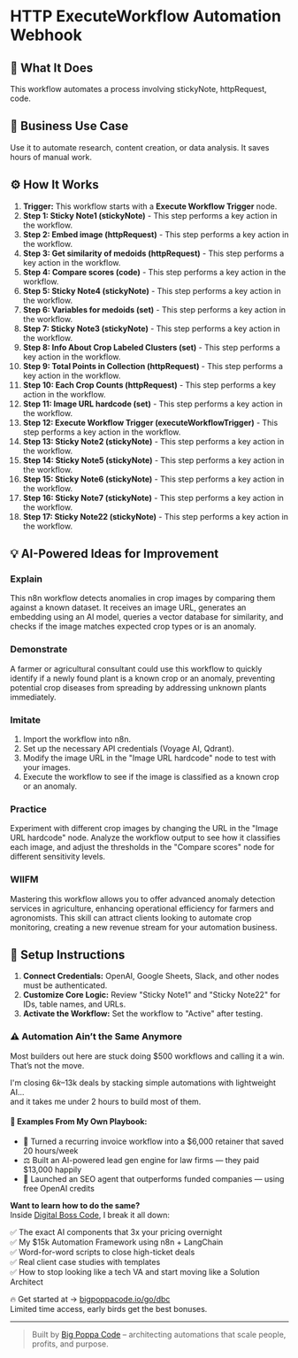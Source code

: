 # HTTP ExecuteWorkflow Automation Webhook

## 🚀 What It Does
This workflow automates a process involving stickyNote, httpRequest, code.

## 💼 Business Use Case
Use it to automate research, content creation, or data analysis. It saves hours of manual work.

## ⚙️ How It Works
1.  **Trigger:** This workflow starts with a **Execute Workflow Trigger** node.
2. **Step 1: Sticky Note1 (stickyNote)** - This step performs a key action in the workflow.
3. **Step 2: Embed image (httpRequest)** - This step performs a key action in the workflow.
4. **Step 3: Get similarity of medoids (httpRequest)** - This step performs a key action in the workflow.
5. **Step 4: Compare scores (code)** - This step performs a key action in the workflow.
6. **Step 5: Sticky Note4 (stickyNote)** - This step performs a key action in the workflow.
7. **Step 6: Variables for medoids (set)** - This step performs a key action in the workflow.
8. **Step 7: Sticky Note3 (stickyNote)** - This step performs a key action in the workflow.
9. **Step 8: Info About Crop Labeled Clusters (set)** - This step performs a key action in the workflow.
10. **Step 9: Total Points in Collection (httpRequest)** - This step performs a key action in the workflow.
11. **Step 10: Each Crop Counts (httpRequest)** - This step performs a key action in the workflow.
12. **Step 11: Image URL hardcode (set)** - This step performs a key action in the workflow.
13. **Step 12: Execute Workflow Trigger (executeWorkflowTrigger)** - This step performs a key action in the workflow.
14. **Step 13: Sticky Note2 (stickyNote)** - This step performs a key action in the workflow.
15. **Step 14: Sticky Note5 (stickyNote)** - This step performs a key action in the workflow.
16. **Step 15: Sticky Note6 (stickyNote)** - This step performs a key action in the workflow.
17. **Step 16: Sticky Note7 (stickyNote)** - This step performs a key action in the workflow.
18. **Step 17: Sticky Note22 (stickyNote)** - This step performs a key action in the workflow.

## 💡 AI-Powered Ideas for Improvement
### Explain
This n8n workflow detects anomalies in crop images by comparing them against a known dataset. It receives an image URL, generates an embedding using an AI model, queries a vector database for similarity, and checks if the image matches expected crop types or is an anomaly.

### Demonstrate
A farmer or agricultural consultant could use this workflow to quickly identify if a newly found plant is a known crop or an anomaly, preventing potential crop diseases from spreading by addressing unknown plants immediately.

### Imitate
1. Import the workflow into n8n.
2. Set up the necessary API credentials (Voyage AI, Qdrant).
3. Modify the image URL in the "Image URL hardcode" node to test with your images.
4. Execute the workflow to see if the image is classified as a known crop or an anomaly.

### Practice
Experiment with different crop images by changing the URL in the "Image URL hardcode" node. Analyze the workflow output to see how it classifies each image, and adjust the thresholds in the "Compare scores" node for different sensitivity levels.

### WIIFM
Mastering this workflow allows you to offer advanced anomaly detection services in agriculture, enhancing operational efficiency for farmers and agronomists. This skill can attract clients looking to automate crop monitoring, creating a new revenue stream for your automation business.

## 🔧 Setup Instructions
1. **Connect Credentials:** OpenAI, Google Sheets, Slack, and other nodes must be authenticated.
2. **Customize Core Logic:** Review "Sticky Note1" and "Sticky Note22" for IDs, table names, and URLs.
3. **Activate the Workflow:** Set the workflow to "Active" after testing.

### ⚠️ Automation Ain’t the Same Anymore

Most builders out here are stuck doing $500 workflows and calling it a win.  
That’s not the move.  

I'm closing $6k–$13k deals by stacking simple automations with lightweight AI...  
and it takes me under 2 hours to build most of them.

#### 🧠 Examples From My Own Playbook:
- 🔁 Turned a recurring invoice workflow into a $6,000 retainer that saved 20 hours/week  
- ⚖️ Built an AI-powered lead gen engine for law firms — they paid $13,000 happily  
- 🚀 Launched an SEO agent that outperforms funded companies — using free OpenAI credits  

**Want to learn how to do the same?**  
Inside [Digital Boss Code](https://bigpoppacode.io/go/dbc), I break it all down:

✅ The exact AI components that 3x your pricing overnight  
✅ My $15k Automation Framework using n8n + LangChain  
✅ Word-for-word scripts to close high-ticket deals  
✅ Real client case studies with templates  
✅ How to stop looking like a tech VA and start moving like a Solution Architect  

🔥 Get started at → [bigpoppacode.io/go/dbc](https://bigpoppacode.io/go/dbc)  
Limited time access, early birds get the best bonuses.

---
> Built by [Big Poppa Code](https://bigpoppacode.io) – architecting automations that scale people, profits, and purpose.
